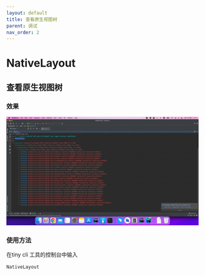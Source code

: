 ```yaml
---
layout: default
title: 查看原生视图树
parent: 调试
nav_order: 2
---
```



# NativeLayout

## 查看原生视图树

### 效果

<img src="/assets/images/native-layout.png"/>

### 使用方法

在tiny cli 工具的控制台中输入

```
NativeLayout
```

